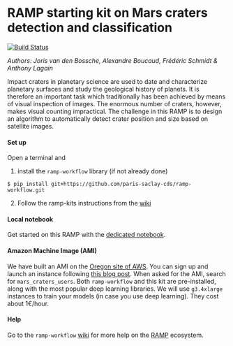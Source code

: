 # RAMP starting kit on Mars craters detection and classification

[![Build Status](https://travis-ci.org/ramp-kits/mars_craters.svg?branch=master)](https://travis-ci.org/ramp-kits/mars_craters)

_Authors: Joris van den Bossche, Alexandre Boucaud, Frédéric Schmidt & Anthony Lagain_

Impact craters in planetary science are used to date and characterize planetary surfaces and study the geological history of planets. It is therefore an important task which traditionally has been achieved by means of visual inspection of images. The enormous number of craters, however, makes visual counting impractical. The challenge in this RAMP is to design an algorithm to automatically detect crater position and size based on satellite images.

#### Set up

Open a terminal and

1. install the `ramp-workflow` library (if not already done)
  ```
  $ pip install git+https://github.com/paris-saclay-cds/ramp-workflow.git
  ```
  
2. Follow the ramp-kits instructions from the [wiki](https://github.com/paris-saclay-cds/ramp-workflow/wiki/Getting-started-with-a-ramp-kit)

#### Local notebook

Get started on this RAMP with the [dedicated notebook](mars_craters_starting_kit.ipynb).

#### Amazon Machine Image (AMI)
 
We have built an AMI on the [Oregon site of AWS](https://us-west-2.console.aws.amazon.com). You can sign up and launch an instance following [this blog post](https://hackernoon.com/keras-with-gpu-on-amazon-ec2-a-step-by-step-instruction-4f90364e49ac). When asked for the AMI, search for `mars_craters_users`. Both `ramp-workflow` and this kit are pre-installed, along with the most popular deep learning libraries. We will use `g3.4xlarge` instances to train your models (in case you use deep learning). They cost about 1€/hour.


#### Help
Go to the `ramp-workflow` [wiki](https://github.com/paris-saclay-cds/ramp-workflow/wiki) for more help on the [RAMP](http:www.ramp.studio) ecosystem.




